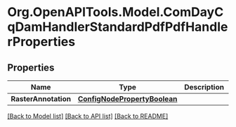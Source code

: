 # Org.OpenAPITools.Model.ComDayCqDamHandlerStandardPdfPdfHandlerProperties
## Properties

Name | Type | Description | Notes
------------ | ------------- | ------------- | -------------
**RasterAnnotation** | [**ConfigNodePropertyBoolean**](ConfigNodePropertyBoolean.md) |  | [optional] 

[[Back to Model list]](../README.md#documentation-for-models) [[Back to API list]](../README.md#documentation-for-api-endpoints) [[Back to README]](../README.md)

